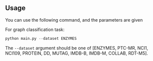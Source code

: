 ## Usage

You can use the following command, and the parameters are given

For graph classification task:
```python
python main.py --dataset ENZYMES
```

The `--dataset` argument should be one of [ENZYMES, PTC-MR, NCI1, NCI109, PROTEIN, DD, MUTAG, IMDB-B, IMDB-M, COLLAB, RDT-M5].
